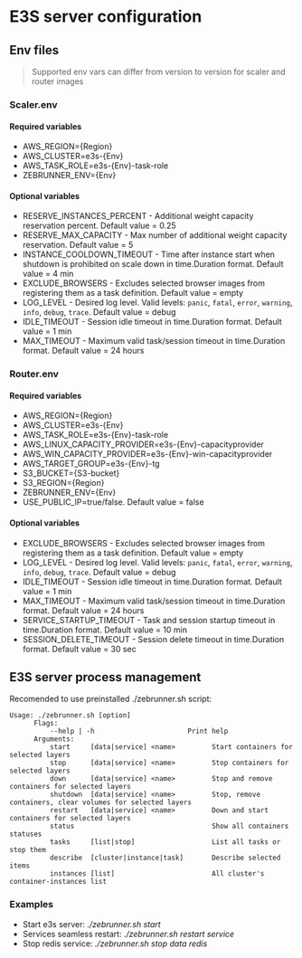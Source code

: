 # E3S server configuration

## Env files

> Supported env vars can differ from version to version for scaler and router images

### Scaler.env

#### Required variables

* AWS_REGION={Region}
* AWS_CLUSTER=e3s-{Env}
* AWS_TASK_ROLE=e3s-{Env}-task-role
* ZEBRUNNER_ENV={Env}

#### Optional variables

* RESERVE_INSTANCES_PERCENT - Additional weight capacity reservation percent. Default value = 0.25
* RESERVE_MAX_CAPACITY - Max number of additional weight capacity reservation. Default value = 5
* INSTANCE_COOLDOWN_TIMEOUT - Time after instance start when shutdown is prohibited on scale down in time.Duration format. Default value = 4 min
* EXCLUDE_BROWSERS - Excludes selected browser images from registering them as a task definition. Default value = empty
* LOG_LEVEL - Desired log level. Valid levels: `panic`, `fatal`, `error`, `warning`, `info`, `debug`, `trace`. Default value = debug
* IDLE_TIMEOUT - Session idle timeout in time.Duration format. Default value = 1 min
* MAX_TIMEOUT - Maximum valid task/session timeout in time.Duration format. Default value = 24 hours

### Router.env

#### Required variables

* AWS_REGION={Region}
* AWS_CLUSTER=e3s-{Env}
* AWS_TASK_ROLE=e3s-{Env}-task-role
* AWS_LINUX_CAPACITY_PROVIDER=e3s-{Env}-capacityprovider
* AWS_WIN_CAPACITY_PROVIDER=e3s-{Env}-win-capacityprovider
* AWS_TARGET_GROUP=e3s-{Env}-tg
* S3_BUCKET={S3-bucket}
* S3_REGION={Region}
* ZEBRUNNER_ENV={Env}
* USE_PUBLIC_IP=true/false. Default value = false


#### Optional variables

* EXCLUDE_BROWSERS - Excludes selected browser images from registering them as a task definition. Default value = empty
* LOG_LEVEL - Desired log level. Valid levels: `panic`, `fatal`, `error`, `warning`, `info`, `debug`, `trace`. Default value = debug
* IDLE_TIMEOUT - Session idle timeout in time.Duration format. Default value = 1 min
* MAX_TIMEOUT - Maximum valid task/session timeout in time.Duration format. Default value = 24 hours
* SERVICE_STARTUP_TIMEOUT - Task and session startup timeout in time.Duration format. Default value = 10 min
* SESSION_DELETE_TIMEOUT - Session delete timeout in time.Duration format. Default value = 30 sec

## E3S server process management

Recomended to use preinstalled ./zebrunner.sh script:

```
Usage: ./zebrunner.sh [option]
      Flags:
          --help | -h                       Print help
      Arguments:
      	  start     [data|service] <name>         Start containers for selected layers
      	  stop      [data|service] <name>         Stop containers for selected layers
      	  down      [data|service] <name>         Stop and remove containers for selected layers
      	  shutdown  [data|service] <name>         Stop, remove containers, clear volumes for selected layers
      	  restart   [data|service] <name>         Down and start containers for selected layers
      	  status                                  Show all containers statuses
          tasks     [list|stop]                   List all tasks or stop them
      	  describe  [cluster|instance|task]       Describe selected items
          instances [list]                        All cluster's container-instances list
```

### Examples
* Start e3s server: *./zebrunner.sh start*
* Services seamless restart:  *./zebrunner.sh restart service*
* Stop redis service: *./zebrunner.sh stop data redis*
